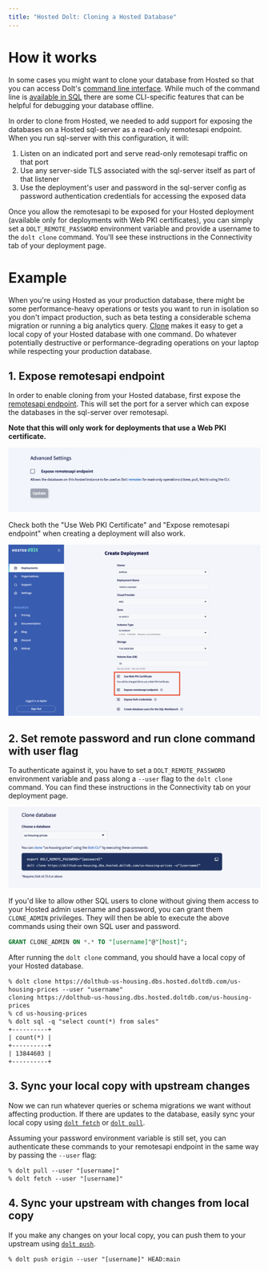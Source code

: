 ```yaml
---
title: "Hosted Dolt: Cloning a Hosted Database"
---
```


# How it works

In some cases you might want to clone your database from Hosted so that you can access
Dolt's [command line interface](../../reference/cli/cli.md). While much of the command line is
[available in SQL](../../reference/sql/version-control/README.md) there are some
CLI-specific features that can be helpful for debugging your database offline.

In order to clone from Hosted, we needed to add support for exposing the databases on a
Hosted sql-server as a read-only remotesapi endpoint. When you run sql-server with this
configuration, it will:

1. Listen on an indicated port and serve read-only remotesapi traffic on that port
2. Use any server-side TLS associated with the sql-server itself as part of that listener
3. Use the deployment's user and password in the sql-server config as password
   authentication credentials for accessing the exposed data

Once you allow the remotesapi to be exposed for your Hosted deployment (available only for
deployments with Web PKI certificates), you can simply set a `DOLT_REMOTE_PASSWORD`
environment variable and provide a username to the `dolt clone` command. You'll see these
instructions in the Connectivity tab of your deployment page.

# Example

When you're using Hosted as your production database, there might be some
performance-heavy operations or tests you want to run in isolation so you don't impact
production, such as beta testing a considerable schema migration or running a big
analytics query. [Clone](../../reference/cli/cli.md#dolt-clone) makes it easy to get a local
copy of your Hosted database with one command. Do whatever potentially destructive or
performance-degrading operations on your laptop while respecting your production database.

## 1. Expose remotesapi endpoint

In order to enable cloning from your Hosted database, first expose the [remotesapi
endpoint](../../reference/cli/cli.md#dolt-sql-server). This will set the port for a server
which can expose the databases in the sql-server over remotesapi.

**Note that this will only work for deployments that use a Web PKI certificate.**

![](../../.gitbook/assets/hosted-expose-remotesapi.png)

Check both the "Use Web PKI Certificate" and "Expose remotesapi endpoint" when creating a
deployment will also work.

![](../../.gitbook/assets/hosted-create-deployment-remotesapi.png)

## 2. Set remote password and run clone command with user flag

To authenticate against it, you have to set a `DOLT_REMOTE_PASSWORD` environment variable
and pass along a `--user` flag to the `dolt clone` command. You can find these
instructions in the Connectivity tab on your deployment page.

![](../../.gitbook/assets/hosted-clone-commands.png)

If you'd like to allow other SQL users to clone without giving them access to your Hosted
admin username and password, you can grant them `CLONE_ADMIN` privileges. They will then
be able to execute the above commands using their own SQL user and password.

```sql
GRANT CLONE_ADMIN ON *.* TO "[username]"@"[host]";
```

After running the `dolt clone` command, you should have a local copy of your Hosted
database.

```shell
% dolt clone https://dolthub-us-housing.dbs.hosted.doltdb.com/us-housing-prices --user "username"
cloning https://dolthub-us-housing.dbs.hosted.doltdb.com/us-housing-prices
% cd us-housing-prices
% dolt sql -q "select count(*) from sales"
+----------+
| count(*) |
+----------+
| 13844603 |
+----------+
```

## 3. Sync your local copy with upstream changes

Now we can run whatever queries or schema migrations we want without affecting production.
If there are updates to the database, easily sync your local copy using [`dolt
fetch`](https://docs.dolthub.com/cli-reference/cli#dolt-fetch) or [`dolt
pull`](https://docs.dolthub.com/cli-reference/cli#dolt-pull).

Assuming your password environment variable is still set, you can authenticate these
commands to your remotesapi endpoint in the same way by passing the `--user` flag:

```shell
% dolt pull --user "[username]"
% dolt fetch --user "[username]"
```

## 4. Sync your upstream with changes from local copy

If you make any changes on your local copy, you can push them to your upstream using
[`dolt push`](https://docs.dolthub.com/cli-reference/cli#dolt-push).

```shell
% dolt push origin --user "[username]" HEAD:main
```
